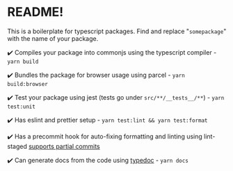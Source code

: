 # README!

This is a boilerplate for typescript packages. Find and replace "`somepackage`" with the name of your package.

✔️ Compiles your package into commonjs using the typescript compiler - `yarn build`

✔️ Bundles the package for browser usage using parcel - `yarn build:browser`

✔️ Test your package using jest (tests go under `src/**/__tests__/**`) - `yarn test:unit`

✔️ Has eslint and prettier setup - `yarn test:lint && yarn test:format`

✔️ Has a precommit hook for auto-fixing formatting and linting using lint-staged [supports partial commits](https://medium.com/hackernoon/announcing-lint-staged-with-support-for-partially-staged-files-abc24a40d3ff)

✔️ Can generate docs from the code using [typedoc](https://typedoc.org/) - `yarn docs`
